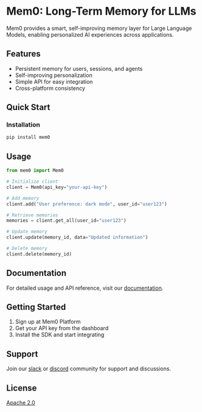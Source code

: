 # Mem0: Long-Term Memory for LLMs

Mem0 provides a smart, self-improving memory layer for Large Language Models, enabling personalized AI experiences across applications.

## Features

- Persistent memory for users, sessions, and agents
- Self-improving personalization
- Simple API for easy integration
- Cross-platform consistency

## Quick Start

### Installation

```bash
pip install mem0
```

## Usage

```python
from mem0 import Mem0

# Initialize client
client = Mem0(api_key="your-api-key")

# Add memory
client.add("User preference: dark mode", user_id="user123")

# Retrieve memories
memories = client.get_all(user_id="user123")

# Update memory
client.update(memory_id, data="Updated information")

# Delete memory
client.delete(memory_id)
```

## Documentation

For detailed usage and API reference, visit our [documentation](https://docs.mem0.ai).

## Getting Started

1. Sign up at Mem0 Platform
2. Get your API key from the dashboard
3. Install the SDK and start integrating

## Support

Join our [slack](https://mem0.ai/slack) or [discord](https://mem0.ai/discord) community for support and discussions.

## License

[Apache 2.0](https://github.com/apache/.github/blob/main/LICENSE)
